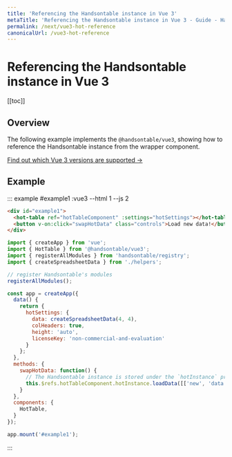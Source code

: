 ```yaml
---
title: 'Referencing the Handsontable instance in Vue 3'
metaTitle: 'Referencing the Handsontable instance in Vue 3 - Guide - Handsontable Documentation'
permalink: /next/vue3-hot-reference
canonicalUrl: /vue3-hot-reference
---
```


# Referencing the Handsontable instance in Vue 3

[[toc]]

## Overview

The following example implements the `@handsontable/vue3`, showing how to reference the Handsontable instance from the wrapper component.

[Find out which Vue 3 versions are supported &#8594;](@/guides/integrate-with-vue3/vue3-installation.md#vue-3-version-support)

## Example

::: example #example1 :vue3 --html 1 --js 2
```html
<div id="example1">
  <hot-table ref="hotTableComponent" :settings="hotSettings"></hot-table><br/>
  <button v-on:click="swapHotData" class="controls">Load new data!</button>
</div>
```
```js
import { createApp } from 'vue';
import { HotTable } from '@handsontable/vue3';
import { registerAllModules } from 'handsontable/registry';
import { createSpreadsheetData } from './helpers';

// register Handsontable's modules
registerAllModules();

const app = createApp({
  data() {
    return {
      hotSettings: {
        data: createSpreadsheetData(4, 4),
        colHeaders: true,
        height: 'auto',
        licenseKey: 'non-commercial-and-evaluation'
      }
    };
  },
  methods: {
    swapHotData: function() {
      // The Handsontable instance is stored under the `hotInstance` property of the wrapper component.
      this.$refs.hotTableComponent.hotInstance.loadData([['new', 'data']]);
    }
  },
  components: {
    HotTable,
  }
});

app.mount('#example1');
```
:::
